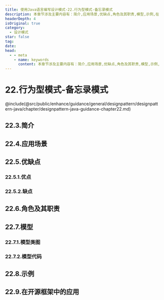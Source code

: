 ```yaml
---
title: 使用Java语言编写设计模式-22.行为型模式-备忘录模式
description: 本章节涉及主要内容有：简介,应用场景,优缺点,角色及其职责,模型,示例,在开源框架中的应用,具体每个小节中包含的内容可使通过下面的章节内容大纲进行查看,所有代码均经过严格测试，可直接复制运行即可。
headerDepth: 4
isOriginal: true
category:
  - 设计模式
star: false
tag:
date: 
head:
  - - meta
    - name: keywords
      content: 本章节涉及主要内容有：简介,应用场景,优缺点,角色及其职责,模型,示例,在开源框架中的应用,具体每个小节中包含的内容可使通过下面的章节内容大纲进行查看,所有代码均经过严格测试，可直接复制运行即可。
---
```


# 22.行为型模式-备忘录模式
@include(@src/public/enhance/guidance/general/designpattern/designpattern-java/chapter/designpattern-java-guidance-chapter22.md)
## 22.3.简介
## 22.4.应用场景
## 22.5.优缺点
### 22.5.1.优点
### 22.5.2.缺点
## 22.6.角色及其职责
## 22.7.模型
### 22.7.1.模型类图
### 22.7.2.模型代码
## 22.8.示例
## 22.9.在开源框架中的应用

<ScrollIntoPageView/>
<HideSideBar/>

